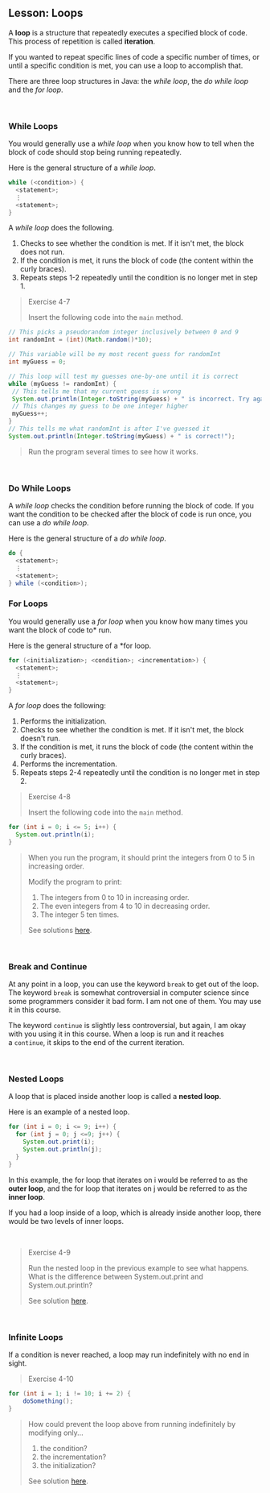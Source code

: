 ## Lesson: Loops

A **loop** is a structure that repeatedly executes a specified block of code. This process of repetition is called **iteration**. 

If you wanted to repeat specific lines of code a specific number of times, or until a specific condition is met, you can use a loop to accomplish that.

There are three loop structures in Java: the *while loop*, the *do while loop* and the *for loop*.

 
### While Loops

You would generally use a *while loop* when you know how to tell when the block of code should stop being running repeatedly.

Here is the general structure of a *while loop*.
```java
while (<condition>) {
  <statement>;
  ⋮
  <statement>;
}
```

A *while loop* does the following.
1. Checks to see whether the condition is met. If it isn't met, the block does not run.
2. If the condition is met, it runs the block of code (the content within the curly braces).
3. Repeats steps 1-2 repeatedly until the condition is no longer met in step 1.
  

> Exercise 4-7
>    
> Insert the following code into the `main` method.
```java
// This picks a pseudorandom integer inclusively between 0 and 9
int randomInt = (int)(Math.random()*10);

// This variable will be my most recent guess for randomInt
int myGuess = 0;

// This loop will test my guesses one-by-one until it is correct
while (myGuess != randomInt) {
 // This tells me that my current guess is wrong
 System.out.println(Integer.toString(myGuess) + " is incorrect. Try again.");
 // This changes my guess to be one integer higher
 myGuess++;
}
// This tells me what randomInt is after I've guessed it
System.out.println(Integer.toString(myGuess) + " is correct!");
```
> Run the program several times to see how it works.

 
### Do While Loops

A *while loop* checks the condition before running the block of code. If you want the condition to be checked after the block of code is run once, you can use a *do while loop*. 

Here is the general structure of a *do while loop*.
```java
do {
  <statement>;
  ⋮
  <statement>;
} while (<condition>);
```

### For Loops

You would generally use a *for loop* when you know how many times you want the block of code to* run.

Here is the general structure of a *for loop.
```java
for (<initialization>; <condition>; <incrementation>) {
  <statement>;
  ⋮
  <statement>;
}
```

A *for loop* does the following:
1. Performs the initialization. 
2. Checks to see whether the condition is met. If it isn't met, the block doesn't run.
3. If the condition is met, it runs the block of code (the content within the curly braces).
4. Performs the incrementation.
5. Repeats steps 2-4 repeatedly until the condition is no longer met in step 2.


> Exercise 4-8
>    
> Insert the following code into the `main` method.
```java
for (int i = 0; i <= 5; i++) {
  System.out.println(i);
}
```
> When you run the program, it should print the integers from 0 to 5 in increasing order.
>    
> Modify the program to print:
> 1. The integers from 0 to 10 in increasing order.
> 2. The even integers from 4 to 10 in decreasing order.
> 3. The integer 5 ten times.
>    
> See solutions [here](Exercise_Solutions/Exercise-4-8.txt).

  
### Break and Continue

At any point in a loop, you can use the keyword `break` to get out of the loop. The keyword `break` is somewhat controversial in computer science since some programmers consider it bad form. I am not one of them. You may use it in this course.

The keyword `continue` is slightly less controversial, but again, I am okay with you using it in this course. When a loop is run and it reaches a `continue`, it skips to the end of the current iteration.

 
### Nested Loops

A loop that is placed inside another loop is called a **nested loop**.

Here is an example of a nested loop.
```java
for (int i = 0; i <= 9; i++) {
  for (int j = 0; j <=9; j++) {
    System.out.print(i);
    System.out.println(j);
  }
}
```

In this example, the for loop that iterates on i would be referred to as the **outer loop**, and the for loop that iterates on j would be referred to as the **inner loop**.

If you had a loop inside of a loop, which is already inside another loop, there would be two levels of inner loops.

 

> Exercise 4-9
>    
> Run the nested loop in the previous example to see what happens.    
> What is the difference between System.out.print and System.out.println?
>    
> See solution [here](Exercise_Solutions/Exercise-4-9.txt).

  
### Infinite Loops

If a condition is never reached, a loop may run indefinitely with no end in sight.

> Exercise 4-10
>    
```java
for (int i = 1; i != 10; i += 2) {
    doSomething();
}
```
> How could prevent the loop above from running indefinitely by modifying only...
> 1. the condition?
> 2. the incrementation?
> 3. the initialization?
>
> See solution [here](Exercise_Solutions/Exercise-4-10.txt).
